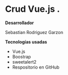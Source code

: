# Crud Vue.js .

**Desarrollador**

Sebastian Rodriguez Garzon


**Tecnologías usadas**
- Vue.js
- Boostrap
- sweetalert2
- Respositorio en GitHub